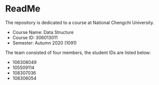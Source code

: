 # ReadMe
The repository is dedicated to a course at National Chengchi University.
* Course Name: Data Structure
* Course ID: 306013011
* Semester: Autumn 2020 (1091)

The team consisted of four members, the student IDs are listed below:
* 106308049
* 105509114
* 108307036
* 108306054 
